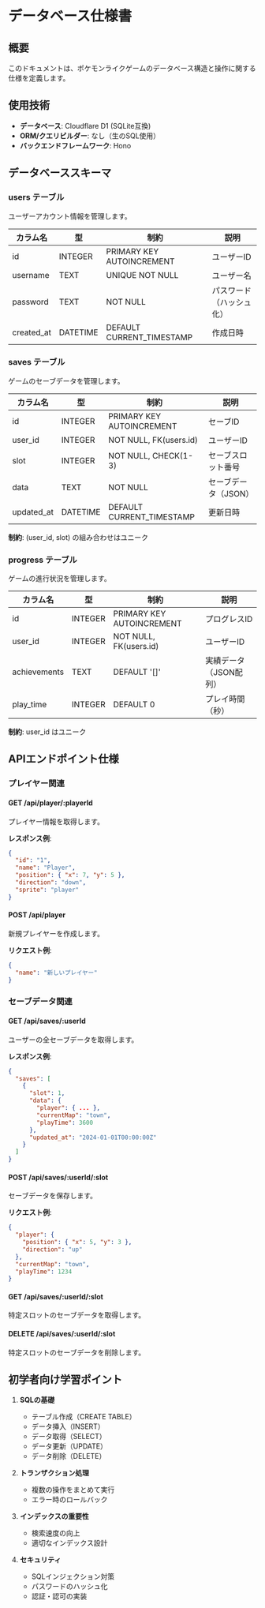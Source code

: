 # データベース仕様書

## 概要

このドキュメントは、ポケモンライクゲームのデータベース構造と操作に関する仕様を定義します。

## 使用技術

- **データベース**: Cloudflare D1 (SQLite互換)
- **ORM/クエリビルダー**: なし（生のSQL使用）
- **バックエンドフレームワーク**: Hono

## データベーススキーマ

### users テーブル

ユーザーアカウント情報を管理します。

| カラム名   | 型       | 制約                      | 説明                     |
| ---------- | -------- | ------------------------- | ------------------------ |
| id         | INTEGER  | PRIMARY KEY AUTOINCREMENT | ユーザーID               |
| username   | TEXT     | UNIQUE NOT NULL           | ユーザー名               |
| password   | TEXT     | NOT NULL                  | パスワード（ハッシュ化） |
| created_at | DATETIME | DEFAULT CURRENT_TIMESTAMP | 作成日時                 |

### saves テーブル

ゲームのセーブデータを管理します。

| カラム名   | 型       | 制約                      | 説明                 |
| ---------- | -------- | ------------------------- | -------------------- |
| id         | INTEGER  | PRIMARY KEY AUTOINCREMENT | セーブID             |
| user_id    | INTEGER  | NOT NULL, FK(users.id)    | ユーザーID           |
| slot       | INTEGER  | NOT NULL, CHECK(1-3)      | セーブスロット番号   |
| data       | TEXT     | NOT NULL                  | セーブデータ（JSON） |
| updated_at | DATETIME | DEFAULT CURRENT_TIMESTAMP | 更新日時             |

**制約**: (user_id, slot) の組み合わせはユニーク

### progress テーブル

ゲームの進行状況を管理します。

| カラム名     | 型      | 制約                      | 説明                   |
| ------------ | ------- | ------------------------- | ---------------------- |
| id           | INTEGER | PRIMARY KEY AUTOINCREMENT | プログレスID           |
| user_id      | INTEGER | NOT NULL, FK(users.id)    | ユーザーID             |
| achievements | TEXT    | DEFAULT '[]'              | 実績データ（JSON配列） |
| play_time    | INTEGER | DEFAULT 0                 | プレイ時間（秒）       |

**制約**: user_id はユニーク

## APIエンドポイント仕様

### プレイヤー関連

#### GET /api/player/:playerId

プレイヤー情報を取得します。

**レスポンス例**:

```json
{
  "id": "1",
  "name": "Player",
  "position": { "x": 7, "y": 5 },
  "direction": "down",
  "sprite": "player"
}
```

#### POST /api/player

新規プレイヤーを作成します。

**リクエスト例**:

```json
{
  "name": "新しいプレイヤー"
}
```

### セーブデータ関連

#### GET /api/saves/:userId

ユーザーの全セーブデータを取得します。

**レスポンス例**:

```json
{
  "saves": [
    {
      "slot": 1,
      "data": {
        "player": { ... },
        "currentMap": "town",
        "playTime": 3600
      },
      "updated_at": "2024-01-01T00:00:00Z"
    }
  ]
}
```

#### POST /api/saves/:userId/:slot

セーブデータを保存します。

**リクエスト例**:

```json
{
  "player": {
    "position": { "x": 5, "y": 3 },
    "direction": "up"
  },
  "currentMap": "town",
  "playTime": 1234
}
```

#### GET /api/saves/:userId/:slot

特定スロットのセーブデータを取得します。

#### DELETE /api/saves/:userId/:slot

特定スロットのセーブデータを削除します。

## 初学者向け学習ポイント

1. **SQLの基礎**

   - テーブル作成（CREATE TABLE）
   - データ挿入（INSERT）
   - データ取得（SELECT）
   - データ更新（UPDATE）
   - データ削除（DELETE）

2. **トランザクション処理**

   - 複数の操作をまとめて実行
   - エラー時のロールバック

3. **インデックスの重要性**

   - 検索速度の向上
   - 適切なインデックス設計

4. **セキュリティ**
   - SQLインジェクション対策
   - パスワードのハッシュ化
   - 認証・認可の実装
